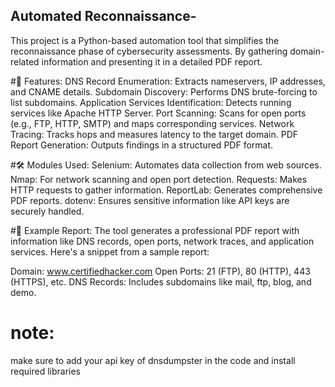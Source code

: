 ## Automated Reconnaissance-
This project is a Python-based automation tool that simplifies the reconnaissance phase of cybersecurity assessments. By gathering domain-related information and presenting it in a detailed PDF report.

#📌 Features:
DNS Record Enumeration: Extracts nameservers, IP addresses, and CNAME details.
Subdomain Discovery: Performs DNS brute-forcing to list subdomains.
Application Services Identification: Detects running services like Apache HTTP Server.
Port Scanning: Scans for open ports (e.g., FTP, HTTP, SMTP) and maps corresponding services.
Network Tracing: Tracks hops and measures latency to the target domain.
PDF Report Generation: Outputs findings in a structured PDF format.

#🛠️ Modules Used:
Selenium: Automates data collection from web sources.
Nmap: For network scanning and open port detection.
Requests: Makes HTTP requests to gather information.
ReportLab: Generates comprehensive PDF reports.
dotenv: Ensures sensitive information like API keys are securely handled.

#🧾 Example Report:
The tool generates a professional PDF report with information like DNS records, open ports, network traces, and application services. Here's a snippet from a sample report:

Domain: www.certifiedhacker.com
Open Ports: 21 (FTP), 80 (HTTP), 443 (HTTPS), etc.
DNS Records: Includes subdomains like mail, ftp, blog, and demo.

# note: 
make sure to add your api key of dnsdumpster in the code and install required libraries
